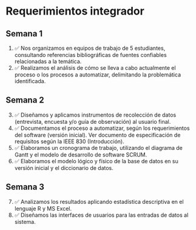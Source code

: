 # Requerimientos integrador

## Semana 1
1. ✅ Nos organizamos en equipos de trabajo de 5 estudiantes, consultando referencias
bibliográficas de fuentes confiables relacionadas a la temática.
2. ✅ Realizamos el análisis de cómo se lleva a cabo actualmente el proceso o los procesos a
automatizar, delimitando la problemática identificada.
## Semana 2
3. ✅ Diseñamos y aplicamos instrumentos de recolección de datos (entrevista, encuesta y/o guía
de observación) al usuario final.
4. ✅ Documentamos el proceso a automatizar, según los requerimientos del software (versión inicial). Ver documento de especificación de requisitos según la IEEE 830 (Introducción).
5. ✅ Elaboramos un cronograma de trabajo, utilizando el diagrama de Gantt y el modelo de
desarrollo de software SCRUM.
6. ✅ Elaboramos el modelo lógico y físico de la base de datos en su versión inicial y el diccionario
de datos.
## Semana 3
7. ✅ Analizamos los resultados aplicando estadística descriptiva en el lenguaje R y MS Excel.
8. ✅ Diseñamos las interfaces de usuarios para las entradas de datos al sistema.